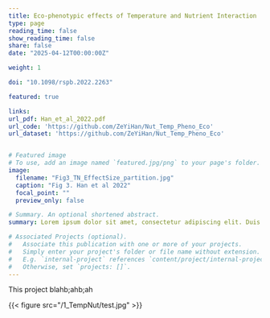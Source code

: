 ```yaml
---
title: Eco-phenotypic effects of Temperature and Nutrient Interaction
type: page
reading_time: false 
show_reading_time: false 
share: false
date: "2025-04-12T00:00:00Z"

weight: 1

doi: "10.1098/rspb.2022.2263"

featured: true

links:
url_pdf: Han_et_al_2022.pdf
url_code: 'https://github.com/ZeYiHan/Nut_Temp_Pheno_Eco'
url_dataset: 'https://github.com/ZeYiHan/Nut_Temp_Pheno_Eco'


# Featured image
# To use, add an image named `featured.jpg/png` to your page's folder. 
image:
  filename: "Fig3_TN_EffectSize_partition.jpg" 
  caption: "Fig 3. Han et al 2022"
  focal_point: ""
  preview_only: false

# Summary. An optional shortened abstract.
summary: Lorem ipsum dolor sit amet, consectetur adipiscing elit. Duis posuere tellus ac convallis placerat. Proin tincidunt magna sed ex sollicitudin condimentum.

# Associated Projects (optional).
#   Associate this publication with one or more of your projects.
#   Simply enter your project's folder or file name without extension.
#   E.g. `internal-project` references `content/project/internal-project/index.md`.
#   Otherwise, set `projects: []`.
---
```


This project blahb;ahb;ah

{{< figure src="/1_TempNut/test.jpg" >}}